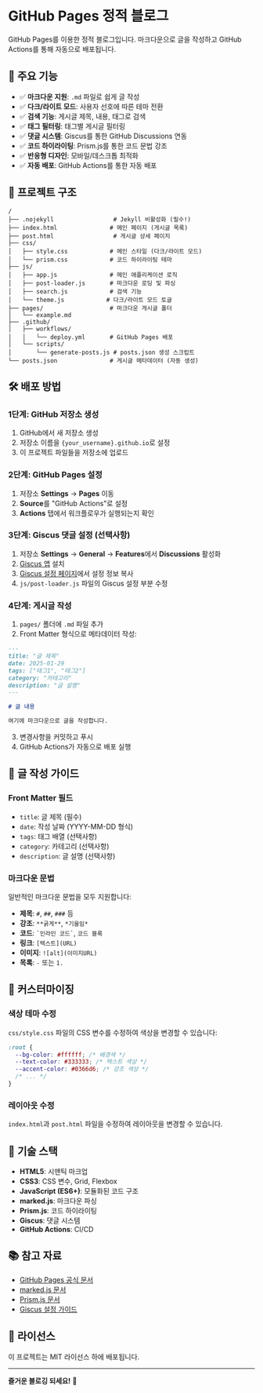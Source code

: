 # GitHub Pages 정적 블로그

GitHub Pages를 이용한 정적 블로그입니다. 마크다운으로 글을 작성하고 GitHub Actions를 통해 자동으로 배포됩니다.

## 🚀 주요 기능

- ✅ **마크다운 지원**: `.md` 파일로 쉽게 글 작성
- ✅ **다크/라이트 모드**: 사용자 선호에 따른 테마 전환
- ✅ **검색 기능**: 게시글 제목, 내용, 태그로 검색
- ✅ **태그 필터링**: 태그별 게시글 필터링
- ✅ **댓글 시스템**: Giscus를 통한 GitHub Discussions 연동
- ✅ **코드 하이라이팅**: Prism.js를 통한 코드 문법 강조
- ✅ **반응형 디자인**: 모바일/데스크톱 최적화
- ✅ **자동 배포**: GitHub Actions를 통한 자동 배포

## 📁 프로젝트 구조

```
/
├── .nojekyll                 # Jekyll 비활성화 (필수!)
├── index.html               # 메인 페이지 (게시글 목록)
├── post.html                 # 게시글 상세 페이지
├── css/
│   ├── style.css            # 메인 스타일 (다크/라이트 모드)
│   └── prism.css            # 코드 하이라이팅 테마
├── js/
│   ├── app.js               # 메인 애플리케이션 로직
│   ├── post-loader.js       # 마크다운 로딩 및 파싱
│   ├── search.js            # 검색 기능
│   └── theme.js            # 다크/라이트 모드 토글
├── pages/                   # 마크다운 게시글 폴더
│   └── example.md
├── .github/
│   ├── workflows/
│   │   └── deploy.yml       # GitHub Pages 배포
│   └── scripts/
│       └── generate-posts.js # posts.json 생성 스크립트
└── posts.json               # 게시글 메타데이터 (자동 생성)
```

## 🛠️ 배포 방법

### 1단계: GitHub 저장소 생성

1. GitHub에서 새 저장소 생성
2. 저장소 이름을 `{your_username}.github.io`로 설정
3. 이 프로젝트 파일들을 저장소에 업로드

### 2단계: GitHub Pages 설정

1. 저장소 **Settings** → **Pages** 이동
2. **Source**를 "GitHub Actions"로 설정
3. **Actions** 탭에서 워크플로우가 실행되는지 확인

### 3단계: Giscus 댓글 설정 (선택사항)

1. 저장소 **Settings** → **General** → **Features**에서 **Discussions** 활성화
2. [Giscus 앱](https://github.com/apps/giscus) 설치
3. [Giscus 설정 페이지](https://giscus.app/ko)에서 설정 정보 복사
4. `js/post-loader.js` 파일의 Giscus 설정 부분 수정

### 4단계: 게시글 작성

1. `pages/` 폴더에 `.md` 파일 추가
2. Front Matter 형식으로 메타데이터 작성:

```markdown
---
title: "글 제목"
date: 2025-01-29
tags: ["태그1", "태그2"]
category: "카테고리"
description: "글 설명"
---

# 글 내용

여기에 마크다운으로 글을 작성합니다.
```

3. 변경사항을 커밋하고 푸시
4. GitHub Actions가 자동으로 배포 실행

## 📝 글 작성 가이드

### Front Matter 필드

- `title`: 글 제목 (필수)
- `date`: 작성 날짜 (YYYY-MM-DD 형식)
- `tags`: 태그 배열 (선택사항)
- `category`: 카테고리 (선택사항)
- `description`: 글 설명 (선택사항)

### 마크다운 문법

일반적인 마크다운 문법을 모두 지원합니다:

- **제목**: `#`, `##`, `###` 등
- **강조**: `**굵게**`, `*기울임*`
- **코드**: `` `인라인 코드` ``, `코드 블록`
- **링크**: `[텍스트](URL)`
- **이미지**: `![alt](이미지URL)`
- **목록**: `-` 또는 `1.`

## 🎨 커스터마이징

### 색상 테마 수정

`css/style.css` 파일의 CSS 변수를 수정하여 색상을 변경할 수 있습니다:

```css
:root {
  --bg-color: #ffffff; /* 배경색 */
  --text-color: #333333; /* 텍스트 색상 */
  --accent-color: #0366d6; /* 강조 색상 */
  /* ... */
}
```

### 레이아웃 수정

`index.html`과 `post.html` 파일을 수정하여 레이아웃을 변경할 수 있습니다.

## 🔧 기술 스택

- **HTML5**: 시맨틱 마크업
- **CSS3**: CSS 변수, Grid, Flexbox
- **JavaScript (ES6+)**: 모듈화된 코드 구조
- **marked.js**: 마크다운 파싱
- **Prism.js**: 코드 하이라이팅
- **Giscus**: 댓글 시스템
- **GitHub Actions**: CI/CD

## 📚 참고 자료

- [GitHub Pages 공식 문서](https://pages.github.com/)
- [marked.js 문서](https://marked.js.org/)
- [Prism.js 문서](https://prismjs.com/)
- [Giscus 설정 가이드](https://giscus.app/)

## 📄 라이선스

이 프로젝트는 MIT 라이선스 하에 배포됩니다.

---

**즐거운 블로깅 되세요!** 🎉
